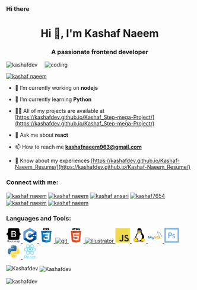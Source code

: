### Hi there 
<h1 align="center">Hi 👋, I'm Kashaf Naeem</h1>
<h3 align="center">A passionate frontend developer</h3>
<img align="right" alt="coding" width="400" src="https://i.pinimg.com/originals/d8/81/a1/d881a11af5cc0ac044fc908316ba400b.jpg">

<p align="left"> <img src="https://komarev.com/ghpvc/?username=kashafdev&label=Profile%20views&color=0e75b6&style=flat" alt="kashafdev" /> </p>

<p align="left"> <a href="https://twitter.com/kashaf naeem" target="blank"><img src="https://img.shields.io/twitter/follow/kashaf naeem?logo=twitter&style=for-the-badge" alt="kashaf naeem" /></a> </p>

- 🔭 I’m currently working on **nodejs**

- 🌱 I’m currently learning **Python**

- 👨‍💻 All of my projects are available at [https://kashafdev.github.io/Kashaf_Step-mega-Project/](https://kashafdev.github.io/Kashaf_Step-mega-Project/)

- 💬 Ask me about **react**

- 📫 How to reach me **kashafnaeem963@gmail.com**

- 📄 Know about my experiences [https://kashafdev.github.io/Kashaf-Naeem_Resume/](https://kashafdev.github.io/Kashaf-Naeem_Resume/)

<h3 align="left">Connect with me:</h3>
<p align="left">
<a href="https://twitter.com/kashaf naeem" target="blank"><img align="center" src="https://raw.githubusercontent.com/rahuldkjain/github-profile-readme-generator/master/src/images/icons/Social/twitter.svg" alt="kashaf naeem" height="30" width="40" /></a>
<a href="https://linkedin.com/in/kashaf naeem" target="blank"><img align="center" src="https://raw.githubusercontent.com/rahuldkjain/github-profile-readme-generator/master/src/images/icons/Social/linked-in-alt.svg" alt="kashaf naeem" height="30" width="40" /></a>
<a href="https://fb.com/kashaf ansari" target="blank"><img align="center" src="https://raw.githubusercontent.com/rahuldkjain/github-profile-readme-generator/master/src/images/icons/Social/facebook.svg" alt="kashaf ansari" height="30" width="40" /></a>
<a href="https://instagram.com/kashaf7654" target="blank"><img align="center" src="https://raw.githubusercontent.com/rahuldkjain/github-profile-readme-generator/master/src/images/icons/Social/instagram.svg" alt="kashaf7654" height="30" width="40" /></a>
<a href="https://www.hackerrank.com/kashaf naeem" target="blank"><img align="center" src="https://raw.githubusercontent.com/rahuldkjain/github-profile-readme-generator/master/src/images/icons/Social/hackerrank.svg" alt="kashaf naeem" height="30" width="40" /></a>
<a href="https://www.leetcode.com/kashaf naeem" target="blank"><img align="center" src="https://raw.githubusercontent.com/rahuldkjain/github-profile-readme-generator/master/src/images/icons/Social/leet-code.svg" alt="kashaf naeem" height="30" width="40" /></a>
</p>

<h3 align="left">Languages and Tools:</h3>
<p align="left"> <a href="https://getbootstrap.com" target="_blank" rel="noreferrer"> <img src="https://raw.githubusercontent.com/devicons/devicon/master/icons/bootstrap/bootstrap-plain-wordmark.svg" alt="bootstrap" width="40" height="40"/> </a> <a href="https://www.w3schools.com/cpp/" target="_blank" rel="noreferrer"> <img src="https://raw.githubusercontent.com/devicons/devicon/master/icons/cplusplus/cplusplus-original.svg" alt="cplusplus" width="40" height="40"/> </a> <a href="https://www.w3schools.com/css/" target="_blank" rel="noreferrer"> <img src="https://raw.githubusercontent.com/devicons/devicon/master/icons/css3/css3-original-wordmark.svg" alt="css3" width="40" height="40"/> </a> <a href="https://git-scm.com/" target="_blank" rel="noreferrer"> <img src="https://www.vectorlogo.zone/logos/git-scm/git-scm-icon.svg" alt="git" width="40" height="40"/> </a> <a href="https://www.w3.org/html/" target="_blank" rel="noreferrer"> <img src="https://raw.githubusercontent.com/devicons/devicon/master/icons/html5/html5-original-wordmark.svg" alt="html5" width="40" height="40"/> </a> <a href="https://www.adobe.com/in/products/illustrator.html" target="_blank" rel="noreferrer"> <img src="https://www.vectorlogo.zone/logos/adobe_illustrator/adobe_illustrator-icon.svg" alt="illustrator" width="40" height="40"/> </a> <a href="https://developer.mozilla.org/en-US/docs/Web/JavaScript" target="_blank" rel="noreferrer"> <img src="https://raw.githubusercontent.com/devicons/devicon/master/icons/javascript/javascript-original.svg" alt="javascript" width="40" height="40"/> </a> <a href="https://www.linux.org/" target="_blank" rel="noreferrer"> <img src="https://raw.githubusercontent.com/devicons/devicon/master/icons/linux/linux-original.svg" alt="linux" width="40" height="40"/> </a> <a href="https://www.mysql.com/" target="_blank" rel="noreferrer"> <img src="https://raw.githubusercontent.com/devicons/devicon/master/icons/mysql/mysql-original-wordmark.svg" alt="mysql" width="40" height="40"/> </a> <a href="https://www.photoshop.com/en" target="_blank" rel="noreferrer"> <img src="https://raw.githubusercontent.com/devicons/devicon/master/icons/photoshop/photoshop-line.svg" alt="photoshop" width="40" height="40"/> </a> <a href="https://www.python.org" target="_blank" rel="noreferrer"> <img src="https://raw.githubusercontent.com/devicons/devicon/master/icons/python/python-original.svg" alt="python" width="40" height="40"/> </a> <a href="https://reactjs.org/" target="_blank" rel="noreferrer"> <img src="https://raw.githubusercontent.com/devicons/devicon/master/icons/react/react-original-wordmark.svg" alt="react" width="40" height="40"/> </a> </p>
<p><img align="left" src="https://github-readme-stats.vercel.app/api/top-langs?username=Kashafdev&show_icons=true&locale=en&layout=compact" alt="Kashafdev" /></p>

<p>&nbsp;<img align="center" src="https://github-readme-stats.vercel.app/api?username=Kashafdev&show_icons=true&locale=en" alt="Kashafdev" /></p>
<p><img align="center" src="https://github-readme-streak-stats.herokuapp.com/?user=kashafdev&" alt="kashafdev" /></p>




